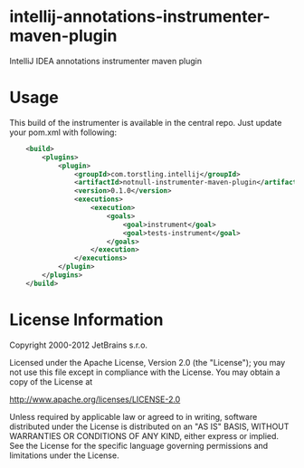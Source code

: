 intellij-annotations-instrumenter-maven-plugin
==============================================

IntelliJ IDEA annotations instrumenter maven plugin

Usage
==============================================
This build of the instrumenter is available in the central repo. Just update your pom.xml with following:
```xml
    <build>
        <plugins>
            <plugin>
                <groupId>com.torstling.intellij</groupId>
                <artifactId>notnull-instrumenter-maven-plugin</artifactId>
                <version>0.1.0</version>
                <executions>
                    <execution>
                        <goals>
                            <goal>instrument</goal>
                            <goal>tests-instrument</goal>
                        </goals>
                    </execution>
                </executions>
            </plugin>
        </plugins>
    </build>
```

License Information
==============================================
Copyright 2000-2012 JetBrains s.r.o.

Licensed under the Apache License, Version 2.0 (the "License");
you may not use this file except in compliance with the License.
You may obtain a copy of the License at

http://www.apache.org/licenses/LICENSE-2.0

Unless required by applicable law or agreed to in writing, software
distributed under the License is distributed on an "AS IS" BASIS,
WITHOUT WARRANTIES OR CONDITIONS OF ANY KIND, either express or implied.
See the License for the specific language governing permissions and
limitations under the License.